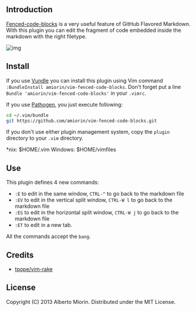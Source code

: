 ## Introduction
[Fenced-code-blocks][4] is a very useful feature of GitHub Flavored Markdown.
With this plugin you can edit the fragment of code embedded inside the
markdown with the right filetype.

![img][5]

## Install
If you use [Vundle][1] you can install this plugin using Vim command `:BundleInstall amiorin/vim-fenced-code-blocks`.
Don't forget put a line `Bundle 'amiorin/vim-fenced-code-blocks'` in your `.vimrc`.

If you use [Pathogen][2], you just execute following:

```sh
cd ~/.vim/bundle
git https://github.com/amiorin/vim-fenced-code-blocks.git
```

If you don't use either plugin management system, copy the `plugin` directory to your `.vim` directory.

\*nix: $HOME/.vim
Windows: $HOME/vimfiles

## Use
This plugin defines 4 new commands:

* ``:E`` to edit in the same window, ``CTRL-^`` to go back to the markdown file
* ``:EV`` to edit in the vertical split window, ``CTRL-W l`` to go back to the markdown file
* ``:ES`` to edit in the horizontal split window, ``CTRL-W j`` to go back to the markdown file
* ``:ET`` to edit in a new tab.

All the commands accept the ``bang``.

## Credits
* [tpope/vim-rake][3]

## License
Copyright (C) 2013 Alberto Miorin. Distributed under the MIT License.

[1]: https://github.com/gmarik/vundle.git
[2]: https://github.com/tpope/vim-pathogen
[3]: https://github.com/tpope/vim-rake
[4]: https://help.github.com/articles/github-flavored-markdown#fenced-code-blocks
[5]: https://raw.github.com/amiorin/vim-fenced-code-blocks/master/demo.gif
